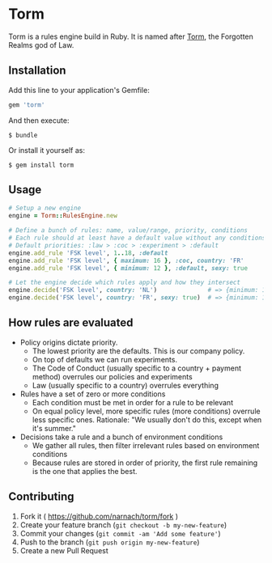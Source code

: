 # Torm

Torm is a rules engine build in Ruby. It is named after [Torm](http://forgottenrealms.wikia.com/wiki/Torm), the Forgotten Realms god of Law.

## Installation

Add this line to your application's Gemfile:

```ruby
gem 'torm'
```

And then execute:

    $ bundle

Or install it yourself as:

    $ gem install torm

## Usage

```ruby
# Setup a new engine
engine = Torm::RulesEngine.new

# Define a bunch of rules: name, value/range, priority, conditions
# Each rule should at least have a default value without any conditions.
# Default priorities: :law > :coc > :experiment > :default
engine.add_rule 'FSK level', 1..18, :default
engine.add_rule 'FSK level', { maximum: 16 }, :coc, country: 'FR'
engine.add_rule 'FSK level', { minimum: 12 }, :default, sexy: true

# Let the engine decide which rules apply and how they intersect
engine.decide('FSK level', country: 'NL')              # => {minimum: 1, maximum: 18}
engine.decide('FSK level', country: 'FR', sexy: true)  # => {minimum: 12, maximum: 16}
```

## How rules are evaluated

* Policy origins dictate priority.
  * The lowest priority are the defaults. This is our company policy.
  * On top of defaults we can run experiments.
  * The Code of Conduct (usually specific to a country + payment method) overrules our policies and experiments
  * Law (usually specific to a country) overrules everything
* Rules have a set of zero or more conditions
  * Each condition must be met in order for a rule to be relevant
  * On equal policy level, more specific rules (more conditions) overrule less specific ones. Rationale: "We usually don't do this, except when it's summer."
* Decisions take a rule and a bunch of environment conditions
  * We gather all rules, then filter irrelevant rules based on environment conditions
  * Because rules are stored in order of priority, the first rule remaining is the one that applies the best.

## Contributing

1. Fork it ( https://github.com/narnach/torm/fork )
2. Create your feature branch (`git checkout -b my-new-feature`)
3. Commit your changes (`git commit -am 'Add some feature'`)
4. Push to the branch (`git push origin my-new-feature`)
5. Create a new Pull Request
